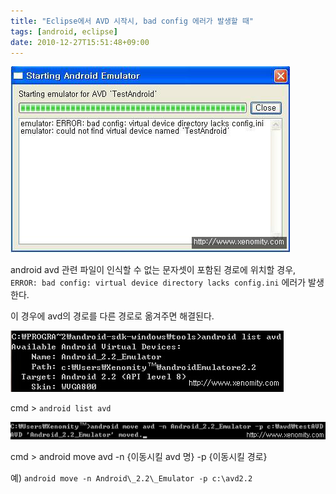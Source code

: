 ```yaml
---
title: "Eclipse에서 AVD 시작시, bad config 에러가 발생할 때"
tags: [android, eclipse]
date: 2010-12-27T15:51:48+09:00
---
```


![Picture 1](/assets/image/2010-12-27-201011231303.jpg)
  
android avd 관련 파일이 인식할 수 없는 문자셋이 포함된 경로에 위치할 경우,  
`ERROR: bad config: virtual device directory lacks config.ini` 에러가 발생한다.  

이 경우에 avd의 경로를 다른 경로로 옮겨주면 해결된다.  

![Picture 2](/assets/image/2010-12-27-201011231309.jpg)

cmd \> `android list avd`
  

![Picture 3](/assets/image/2010-12-27-201011231313.jpg)

cmd \> android move avd -n {이동시킬 avd 명} -p {이동시킬 경로}
  
예) `android move -n Android\_2.2\_Emulator -p c:\avd2.2`
